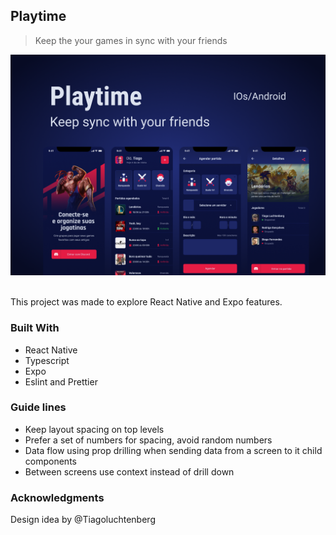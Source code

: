 ## Playtime

> Keep the your games in sync with your friends

![screenshot](./doc/screenshot.png)

<br>This project was made to explore React Native and Expo features.

### Built With

- React Native
- Typescript
- Expo
- Eslint and Prettier

### Guide lines

- Keep layout spacing on top levels
- Prefer a set of numbers for spacing, avoid random numbers
- Data flow using prop drilling when sending data from a screen to it child
  components
- Between screens use context instead of drill down

### Acknowledgments

Design idea by @Tiagoluchtenberg
